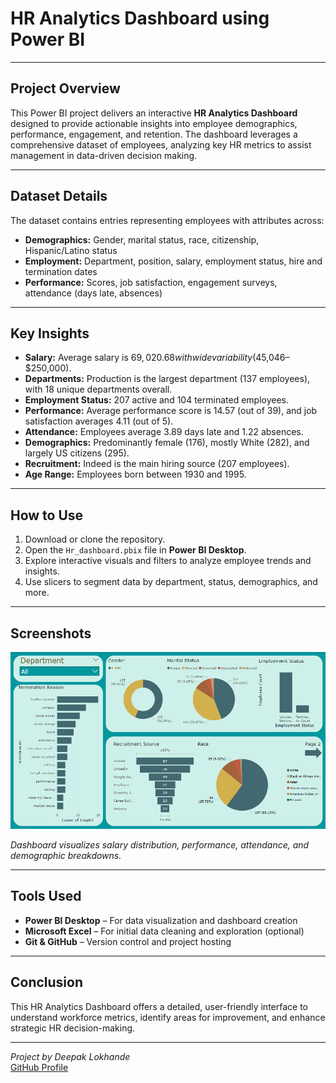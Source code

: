 # HR Analytics Dashboard using Power BI

---

## Project Overview

This Power BI project delivers an interactive **HR Analytics Dashboard** designed to provide actionable insights into employee demographics, performance, engagement, and retention. The dashboard leverages a comprehensive dataset of employees, analyzing key HR metrics to assist management in data-driven decision making.

---

## Dataset Details

The dataset contains entries representing employees with attributes across:

- **Demographics:** Gender, marital status, race, citizenship, Hispanic/Latino status
- **Employment:** Department, position, salary, employment status, hire and termination dates
- **Performance:** Scores, job satisfaction, engagement surveys, attendance (days late, absences)

---

## Key Insights

- **Salary:** Average salary is $69,020.68 with wide variability ($45,046–$250,000).
- **Departments:** Production is the largest department (137 employees), with 18 unique departments overall.
- **Employment Status:** 207 active and 104 terminated employees.
- **Performance:** Average performance score is 14.57 (out of 39), and job satisfaction averages 4.11 (out of 5).
- **Attendance:** Employees average 3.89 days late and 1.22 absences.
- **Demographics:** Predominantly female (176), mostly White (282), and largely US citizens (295).
- **Recruitment:** Indeed is the main hiring source (207 employees).
- **Age Range:** Employees born between 1930 and 1995.

---

## How to Use

1. Download or clone the repository.
2. Open the `Hr_dashboard.pbix` file in **Power BI Desktop**.
3. Explore interactive visuals and filters to analyze employee trends and insights.
4. Use slicers to segment data by department, status, demographics, and more.

---

## Screenshots

![Dashboard Overview](screenshot%201.png)


*Dashboard visualizes salary distribution, performance, attendance, and demographic breakdowns.*

---

## Tools Used

- **Power BI Desktop** – For data visualization and dashboard creation
- **Microsoft Excel** – For initial data cleaning and exploration (optional)
- **Git & GitHub** – Version control and project hosting

---

## Conclusion

This HR Analytics Dashboard offers a detailed, user-friendly interface to understand workforce metrics, identify areas for improvement, and enhance strategic HR decision-making.

---

*Project by Deepak Lokhande*  
[GitHub Profile](https://github.com/deepaklokh)
